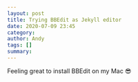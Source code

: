 ```yaml
---
layout: post
title: Trying BBEdit as Jekyll editor
date: 2020-07-09 23:45
category: 
author: Andy
tags: []
summary: 
---
```


Feeling great to install BBEdit on my Mac 😎